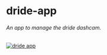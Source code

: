 # dride-app
###### An app to manage the dride dashcam.

[![dride app](https://firebasestorage.googleapis.com/v0/b/dride-2384f.appspot.com/o/ss1.png?alt=media&token=5257c9b5-fc3f-4b4f-be2e-32a92d693b53)]()
